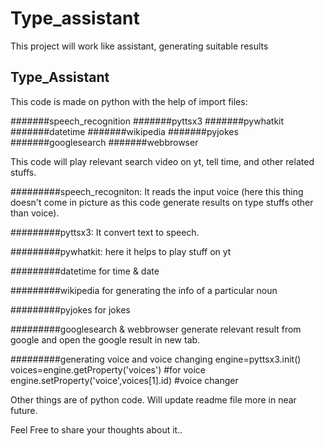 # Type_assistant
This project will work like assistant, generating suitable results

## Type_Assistant
This code is made on python with the help of import files:

#######speech_recognition
#######pyttsx3 
#######pywhatkit 
#######datetime 
#######wikipedia 
#######pyjokes
#######googlesearch
#######webbrowser

This code will play relevant search video on yt, tell time, and other related stuffs.

#########speech_recogniton: 
It reads the input voice (here this thing doesn't come in picture as this code generate results on type stuffs other than voice).

#########pyttsx3:
It convert text to speech.

#########pywhatkit:
here it helps to play stuff on yt

#########datetime
for time & date

#########wikipedia
for generating the info of a particular noun

#########pyjokes
for jokes

#########googlesearch & webbrowser
generate relevant result from google and open the google result in new tab.

#########generating voice and voice changing
engine=pyttsx3.init() 
voices=engine.getProperty('voices') #for voice
engine.setProperty('voice',voices[1].id) #voice changer 

Other things are of python code.
Will update readme file more in near future.

Feel Free to share your thoughts about it..
